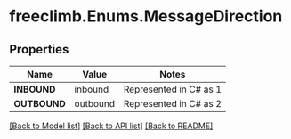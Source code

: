 # freeclimb.Enums.MessageDirection

## Properties

Name | Value | Notes
------------ | ------------- | -------------
**INBOUND** | inbound | Represented in C# as 1
**OUTBOUND** | outbound | Represented in C# as 2

[[Back to Model list]](../README.md#documentation-for-models) [[Back to API list]](../README.md#documentation-for-api-endpoints) [[Back to README]](../README.md)

